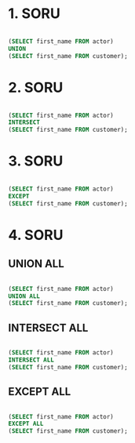 # 1. SORU

````SQL

(SELECT first_name FROM actor)
UNION
(SELECT first_name FROM customer);

`````

# 2. SORU

````SQL

(SELECT first_name FROM actor)
INTERSECT
(SELECT first_name FROM customer);

````

# 3. SORU

````SQL

(SELECT first_name FROM actor)
EXCEPT
(SELECT first_name FROM customer);

````

# 4. SORU

## UNION ALL

````SQL

(SELECT first_name FROM actor)
UNION ALL
(SELECT first_name FROM customer);

````

## INTERSECT ALL

````SQL

(SELECT first_name FROM actor)
INTERSECT ALL
(SELECT first_name FROM customer);

````

## EXCEPT ALL

````SQL

(SELECT first_name FROM actor)
EXCEPT ALL
(SELECT first_name FROM customer);

````